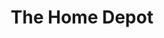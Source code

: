 ---
title: "The Home Depot"
url: /cleveland/the-home-depot-east-200th-street/
shop: doityourself
---